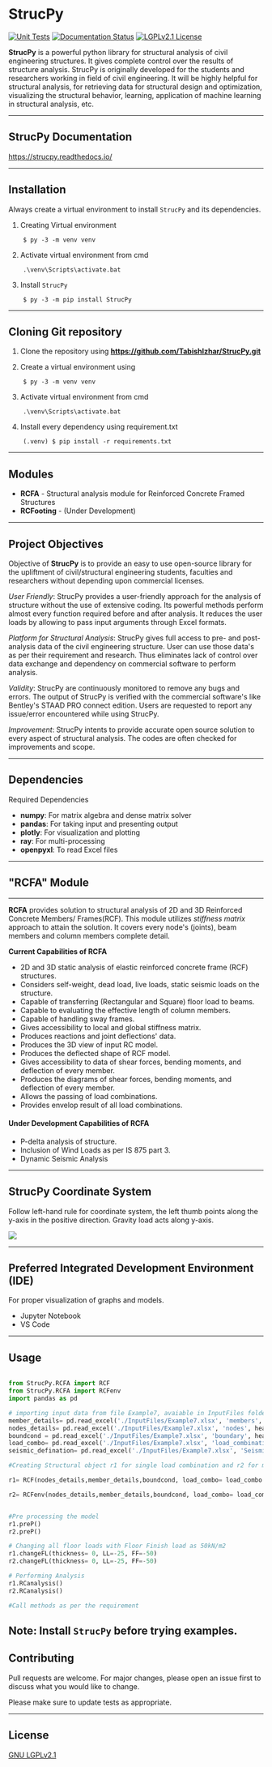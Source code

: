 # StrucPy
[![Unit Tests](https://github.com/TabishIzhar/StrucPy/actions/workflows/python-app.yml/badge.svg)](https://github.com/TabishIzhar/StrucPy/actions/workflows/python-app.yml) [![Documentation Status](https://readthedocs.org/projects/strucpy/badge/?version=latest)](https://strucpy.readthedocs.io/en/latest/?badge=latest) [![LGPLv2.1 License](https://img.shields.io/badge/License-LGPL%20v2.1-yellow.svg)](https://opensource.org/licenses/)

**StrucPy** is a powerful python library for structural analysis of civil engineering structures. It gives complete control over the results of structure analysis. StrucPy is originally developed for the students and researchers working in field of civil engineering. It will be highly helpful for structural analysis, for retrieving data for structural design and optimization, visualizing the structural behavior, learning, application of machine learning in structural analysis, etc.

------------------------------------------------------------------------------------------------------------

## StrucPy Documentation

https://strucpy.readthedocs.io/

------------------------------------------------------------------------------------------------------------

## Installation 

Always create a virtual environment to install `StrucPy` and its dependencies.

1) Creating Virtual environment
```
    $ py -3 -m venv venv
```
2) Activate virtual environment from cmd
```
    .\venv\Scripts\activate.bat
```
3) Install `StrucPy`
```
    $ py -3 -m pip install StrucPy
```
------------------------------------------------------------------------------------------------------------

## Cloning Git repository

1) Clone the repository using **https://github.com/TabishIzhar/StrucPy.git**

2) Create a virtual environment using 
```
    $ py -3 -m venv venv
```

3) Activate virtual environment from cmd
```
    .\venv\Scripts\activate.bat
```

4) Install every dependency using requirement.txt
```
    (.venv) $ pip install -r requirements.txt
```
------------------------------------------------------------------------------------------------------------

## Modules 

* **RCFA** - Structural analysis module for Reinforced Concrete Framed Structures 
* **RCFooting** - (Under Development)

------------------------------------------------------------------------------------------------------------

## Project Objectives

Objective of **StrucPy** is to provide an easy to use open-source library for the upliftment of civil/structural engineering students, faculties and researchers without depending upon commercial licenses. 

*User Friendly*: StrucPy provides a user-friendly approach for the analysis of structure without the use of extensive coding. Its powerful methods perform almost every function required before and after analysis.  It reduces the user loads by allowing to pass input arguments through Excel formats. 

*Platform for Structural Analysis*: StrucPy gives full access to pre- and post-analysis data of the civil engineering structure. User can use those data's as per their requirement and research. Thus eliminates lack of control over data exchange and dependency on commercial software to perform analysis. 

*Validity*: StrucPy are continuously monitored to remove any bugs and errors. The output of StrucPy is verified with the commercial software's like Bentley's STAAD PRO connect edition. Users are requested to report any issue/error encountered while using StrucPy.

*Improvement*: StrucPy intents to provide accurate open source solution to every aspect of structural analysis. The codes are often checked for improvements and scope. 

------------------------------------------------------------------------------------------------------------

## Dependencies

Required Dependencies

* **numpy**: For matrix algebra and dense matrix solver
* **pandas**: For taking input and presenting output
* **plotly**: For visualization and plotting
* **ray**: For multi-processing
* **openpyxl**: To read Excel files

------------------------------------------------------------------------------------------------------------

## "RCFA" Module
----------------
**RCFA** provides solution to structural analysis of 2D and 3D Reinforced Concrete Members/ Frames(RCF). This module utilizes *stiffness matrix* approach to attain the solution. It covers every node's (joints), beam members and column members complete detail.

**Current Capabilities of RCFA**

* 2D and 3D static analysis of elastic reinforced concrete frame (RCF) structures.
* Considers self-weight, dead load, live loads, static seismic loads on the structure.
* Capable of transferring (Rectangular and Square) floor load to beams.
* Capable to evaluating the effective length of column members.
* Capable of handling sway frames.
* Gives accessibility to local and global stiffness matrix.
* Produces reactions and joint deflections' data. 
* Produces the 3D view of input RC model.
* Produces the deflected shape of RCF model.
* Gives accessibility to data of shear forces, bending moments, and deflection of every member.  
* Produces the diagrams of shear forces, bending moments, and deflection of every member.
* Allows the passing of load combinations.
* Provides envelop result of all load combinations. 
 
#### **Under Development Capabilities of RCFA**

* P-delta analysis of structure.
* Inclusion of Wind Loads as per IS 875 part 3.
* Dynamic Seismic Analysis

-----------------------------------------------------------------------------------------------------------
## StrucPy Coordinate System 

Follow left-hand rule for coordinate system, the left thumb points along the y-axis in the positive direction. Gravity load acts along y-axis.

![](https://upload.wikimedia.org/wikipedia/commons/2/2c/3D_coordinate_system.svg)


------------------------------------------------------------------------------------------------------------


## Preferred Integrated Development Environment (IDE)

For proper visualization of graphs and models.

* Jupyter Notebook
* VS Code 

-----------------------------------------------------------------------------------------------------------

## Usage

```python

from StrucPy.RCFA import RCF
from StrucPy.RCFA import RCFenv
import pandas as pd

# importing input data from file Example7, avaiable in InputFiles folder
member_details= pd.read_excel('./InputFiles/Example7.xlsx', 'members', header = 0, index_col=0)
nodes_details= pd.read_excel('./InputFiles/Example7.xlsx', 'nodes', header = 0, index_col=0)
boundcond = pd.read_excel('./InputFiles/Example7.xlsx', 'boundary', header = 0, index_col=0)
load_combo= pd.read_excel('./InputFiles/Example7.xlsx', 'load_combinations', header = 0, index_col=0)
seismic_defination= pd.read_excel('./InputFiles/Example7.xlsx', 'Seismic_Defination', header = 0, index_col=0)

#Creating Structural object r1 for single load combination and r2 for multiple load combination

r1= RCF(nodes_details,member_details,boundcond, load_combo= load_combo.iloc[0,:], autoflooring= True, seismic_def= seismic_defination)

r2= RCFenv(nodes_details,member_details,boundcond, load_combo= load_combo, autoflooring= True, seismic_def= seismic_defination)


#Pre processing the model
r1.preP()
r2.preP()

# Changing all floor loads with Floor Finish load as 50kN/m2
r1.changeFL(thickness= 0, LL=-25, FF=-50)
r2.changeFL(thickness= 0, LL=-25, FF=-50)

# Performing Analysis
r1.RCanalysis()
r2.RCanalysis()

#Call methods as per the requirement
```
Note: Install `StrucPy` before trying examples.
------------------------------------------------------------------------------------------------------------
## Contributing

Pull requests are welcome. For major changes, please open an issue first to discuss what you would like to change.

Please make sure to update tests as appropriate.

------------------------------------------------------------------------------------------------------------

## License

[GNU LGPLv2.1](https://www.gnu.org/licenses/old-licenses/lgpl-2.1.en.html)
